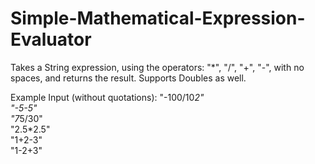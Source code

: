 # Simple-Mathematical-Expression-Evaluator
Takes a String expression, using the operators: "*", "/", "+", "-", with no spaces, and returns the result. Supports Doubles as well.

Example Input (without quotations):
"-100/10*2" <br />
"-5-5" <br />
"7*5/30" <br />
"2.5*2.5" <br />
"1+2-3" <br /> 
"1-2+3"
